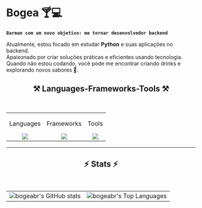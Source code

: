 # Bogea 🍸💻

**`Barman com um novo objetivo: me tornar desenvolvedor backend`**

Atualmente, estou focado em estudar **Python** e suas aplicações no backend.  
Apaixonado por criar soluções práticas e eficientes usando tecnologia.  
Quando não estou codando, você pode me encontrar criando drinks e explorando novos sabores 🍹.

<h2 align="center">⚒️ Languages-Frameworks-Tools ⚒️</h2>
<br/>
<div align="center">
  <table>
    <tr>
      <td align="center">
        <p>Languages</p>
        <img src="https://skillicons.dev/icons?i=python,c,javascript" /><br>
      </td>
      <td align="center">
        <p>Frameworks</p>
        <img src="https://skillicons.dev/icons?i=django,fastapi,tailwind,bootstrap,vuejs" /><br>
      </td>
      <td align="center">
        <p>Tools</p>
        <img src="https://skillicons.dev/icons?i=vscode,github,git,neovim" /><br>
      </td>
    </tr>
  </table>
</div>
<hr/>
<h2 align="center">⚡ Stats ⚡</h2>
<br>
<table>
  <tr>
    <td>
      <img src="https://github-readme-stats.vercel.app/api?username=bogeabr&show_icons=true&theme=dark" alt="bogeabr's GitHub stats" />
    </td>
    <td>
      <img src="https://github-readme-stats.vercel.app/api/top-langs/?username=bogeabr&layout=compact&theme=dark" alt="bogeabr's Top Languages" />
    </td>
  </tr>
</table>


